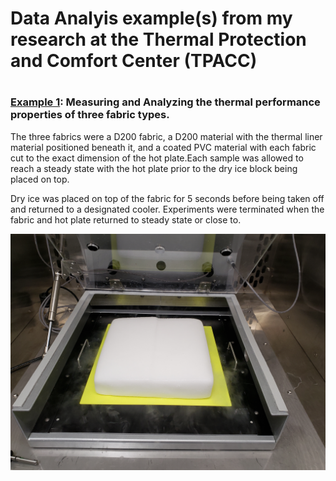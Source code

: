 # Data Analyis example(s) from my research at the Thermal Protection and Comfort Center (TPACC)
# 
### [Example 1](https://nbviewer.jupyter.org/github/adamcwatts/TPACC/blob/master/Data_Analysis.ipynb): Measuring and Analyzing the thermal performance properties of three fabric types.
  The three fabrics were a D200 fabric, a D200 material with the
  thermal liner material positioned beneath it, and a coated PVC material with each fabric cut to the exact dimension of the
  hot plate.Each sample was allowed to reach a steady state with the hot plate prior to the dry ice block
  being placed on top. 
  
  Dry ice was placed on top of the fabric for 5 seconds before being taken off and returned to a
  designated cooler. Experiments were terminated when the fabric and hot plate returned to steady state or close to. 
  
  ![alt text](https://github.com/adamcwatts/TPACC/blob/master/Dry_Ice_block.jpg "Experiment Setup")
